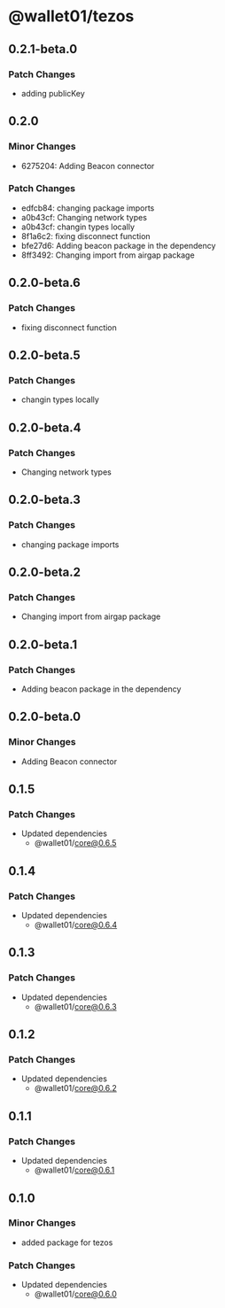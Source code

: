 # @wallet01/tezos

## 0.2.1-beta.0

### Patch Changes

- adding publicKey

## 0.2.0

### Minor Changes

- 6275204: Adding Beacon connector

### Patch Changes

- edfcb84: changing package imports
- a0b43cf: Changing network types
- a0b43cf: changin types locally
- 8f1a6c2: fixing disconnect function
- bfe27d6: Adding beacon package in the dependency
- 8ff3492: Changing import from airgap package

## 0.2.0-beta.6

### Patch Changes

- fixing disconnect function

## 0.2.0-beta.5

### Patch Changes

- changin types locally

## 0.2.0-beta.4

### Patch Changes

- Changing network types

## 0.2.0-beta.3

### Patch Changes

- changing package imports

## 0.2.0-beta.2

### Patch Changes

- Changing import from airgap package

## 0.2.0-beta.1

### Patch Changes

- Adding beacon package in the dependency

## 0.2.0-beta.0

### Minor Changes

- Adding Beacon connector

## 0.1.5

### Patch Changes

- Updated dependencies
  - @wallet01/core@0.6.5

## 0.1.4

### Patch Changes

- Updated dependencies
  - @wallet01/core@0.6.4

## 0.1.3

### Patch Changes

- Updated dependencies
  - @wallet01/core@0.6.3

## 0.1.2

### Patch Changes

- Updated dependencies
  - @wallet01/core@0.6.2

## 0.1.1

### Patch Changes

- Updated dependencies
  - @wallet01/core@0.6.1

## 0.1.0

### Minor Changes

- added package for tezos

### Patch Changes

- Updated dependencies
  - @wallet01/core@0.6.0
